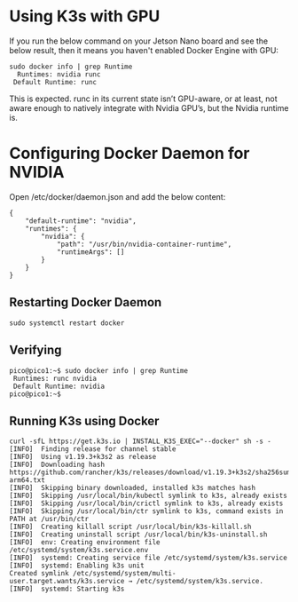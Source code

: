 # Using K3s with GPU


If you run the below command on your Jetson Nano board and see the below result, then it means you haven't enabled Docker Engine with GPU:

```
sudo docker info | grep Runtime
  Runtimes: nvidia runc
 Default Runtime: runc
```

This is expected. runc in its current state isn’t GPU-aware, or at least, not aware enough to natively integrate with Nvidia GPU’s, but the Nvidia runtime is. 

# Configuring Docker Daemon for NVIDIA

Open /etc/docker/daemon.json and add the below content:


```
{
    "default-runtime": "nvidia",
    "runtimes": {
        "nvidia": {
            "path": "/usr/bin/nvidia-container-runtime",
            "runtimeArgs": []
        }
    }
}
```
## Restarting Docker Daemon

```
sudo systemctl restart docker
```


## Verifying 

```
pico@pico1:~$ sudo docker info | grep Runtime
 Runtimes: runc nvidia
 Default Runtime: nvidia
pico@pico1:~$ 
```

## Running K3s using Docker

```
curl -sfL https://get.k3s.io | INSTALL_K3S_EXEC="--docker" sh -s -
[INFO]  Finding release for channel stable
[INFO]  Using v1.19.3+k3s2 as release
[INFO]  Downloading hash https://github.com/rancher/k3s/releases/download/v1.19.3+k3s2/sha256sum-arm64.txt
[INFO]  Skipping binary downloaded, installed k3s matches hash
[INFO]  Skipping /usr/local/bin/kubectl symlink to k3s, already exists
[INFO]  Skipping /usr/local/bin/crictl symlink to k3s, already exists
[INFO]  Skipping /usr/local/bin/ctr symlink to k3s, command exists in PATH at /usr/bin/ctr
[INFO]  Creating killall script /usr/local/bin/k3s-killall.sh
[INFO]  Creating uninstall script /usr/local/bin/k3s-uninstall.sh
[INFO]  env: Creating environment file /etc/systemd/system/k3s.service.env
[INFO]  systemd: Creating service file /etc/systemd/system/k3s.service
[INFO]  systemd: Enabling k3s unit
Created symlink /etc/systemd/system/multi-user.target.wants/k3s.service → /etc/systemd/system/k3s.service.
[INFO]  systemd: Starting k3s
```

